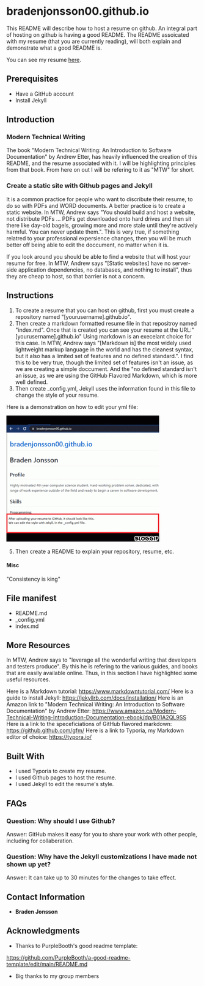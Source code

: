 # bradenjonsson00.github.io

This README will describe how to host a resume on github. An integral part of hosting on github is having a good README. The README assoicated with my resume (that you are currently reading), will both explain and demonstrate what a good README is.

You can see my resume [here](https://bradenjonsson00.github.io/).

## Prerequisites

 - Have a GitHub account
 - Install Jekyll

## Introduction

### Modern Technical Writing

The book "Modern Technical Writing: An Introduction to Software Documentation" by Andrew Etter, has heavily influenced the creation of this README, and the resume associated with it. I will be highlighting principles from that book. From here on out I will be refering to it as "MTW" for short.

### Create a static site with Github pages and Jekyll

It is a common practice for people who want to discribute their resume, to do so with PDFs and WORD documents. A better practice is to create a static website. In MTW, Andrew says "You should build and host a website, not distribute PDFs … PDFs get downloaded onto hard drives and then sit there like day-old bagels, growing more and more stale until they're actively harmful. You can never update them.". This is very true, if something relatred to your professional expersience changes, then you will be much better off being able to edit the doccument, no matter when it is.

If you look around you should be able to find a website that will host your resume for free. In MTW, Andrew says "\[Static websites] have no server-side application dependencies, no databases, and nothing to install", thus they are cheap to host, so that barrier is not a concern.


## Instructions

1. To create a resume that you can host on github, first you must create a repository named "[yourusername].github.io".
2. Then create a markdown formatted resume file in that repositroy named "index.md". Once that is created you can see your resume at the URL:"[yourusername].github.io"
Using markdown is an execelant choice for this case. In MTW, Andrew says "[Markdown is] the most widely used lightweight markup language in the world and has the cleanest syntax, but it also has a limited set of features and no defined standard.". I find this to be very true, though the limited set of features isn't an issue, as we are creating a simple doccument. And the "no defined standard isn't an issue, as we are using the GitHub Flavored Markdown, which is more well defined.
3. Then create \_config.yml, Jekyll uses the information found in this file to change the style of your resume.

Here is a demonstration on how to edit your yml file:

![](EditYML.gif)

5. Then create a README to explain your repository, resume, etc.

#### Misc

"Consistency is king"

## File manifest

 - README.md
 - _config.yml
 - index.md

## More Resources

In MTW, Andrew says to "leverage all the wonderful writing that developers and testers produce". By this he is refering to the various guides, and books that are easily available online. Thus, in this section I have highlighted some useful resources.

Here is a Markdown tutorial: https://www.markdowntutorial.com/
Here is a guide to install Jekyll: https://jekyllrb.com/docs/installation/
Here is an Amazon link to "Modern Technical Writing: An Introduction to Software Documentation" by Andrew Etter:  https://www.amazon.ca/Modern-Technical-Writing-Introduction-Documentation-ebook/dp/B01A2QL9SS
Here is a link to the speceficiations of GitHub flavored markdown: https://github.github.com/gfm/
Here is a link to Typoria, my Markdown editor of choice: https://typora.io/

## Built With

 - I used Typoria to create my resume.
 - I used Github pages to host the resume.
 - I used Jekyll to edit the resume's style.

## FAQs

### Question: Why should I use Github?

Answer: GitHub makes it easy for you to share your work with other people, including for collaberation.

### Question: Why have the Jekyll customizations I have made not shown up yet?

Answer: It can take up to 30 minutes for the changes to take effect.

## Contact Information

 - **Braden Jonsson**

## Acknowledgments
 - Thanks to PurpleBooth's good readme template:

https://github.com/PurpleBooth/a-good-readme-template/edit/main/README.md

- Big thanks to my group members
